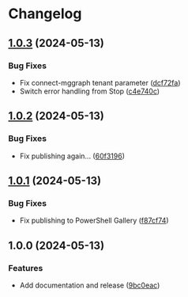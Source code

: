# Changelog

## [1.0.3](https://github.com/goodworkaround/PS-CustomSecurityAttribute/compare/v1.0.2...v1.0.3) (2024-05-13)


### Bug Fixes

* Fix connect-mggraph tenant parameter ([dcf72fa](https://github.com/goodworkaround/PS-CustomSecurityAttribute/commit/dcf72faa620ace813fec0fb3b6f6ebcd4a7e805d))
* Switch error handling from Stop ([c4e740c](https://github.com/goodworkaround/PS-CustomSecurityAttribute/commit/c4e740cf4021bee953a1b7a55069b6a3df430dbb))

## [1.0.2](https://github.com/goodworkaround/PS-CustomSecurityAttribute/compare/v1.0.1...v1.0.2) (2024-05-13)


### Bug Fixes

* Fix publishing again... ([60f3196](https://github.com/goodworkaround/PS-CustomSecurityAttribute/commit/60f31969a3eca35c0ff6e6eb5619995b0c20c031))

## [1.0.1](https://github.com/goodworkaround/PS-CustomSecurityAttribute/compare/v1.0.0...v1.0.1) (2024-05-13)


### Bug Fixes

* Fix publishing to PowerShell Gallery ([f87cf74](https://github.com/goodworkaround/PS-CustomSecurityAttribute/commit/f87cf74cc58a9512fa1cfa477b71129079d67431))

## 1.0.0 (2024-05-13)


### Features

* Add documentation and release ([9bc0eac](https://github.com/goodworkaround/PS-CustomSecurityAttribute/commit/9bc0eacd796d300131e4b70c6be196ff1fd5f107))
